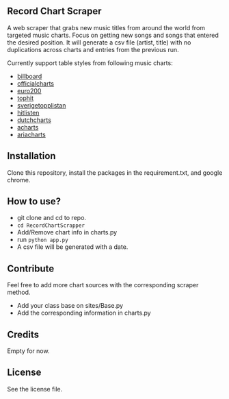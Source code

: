 ## Record Chart Scraper
A web scraper that grabs new music titles from around the world from targeted music charts. Focus on getting new songs and songs that entered the desired position. It will generate a csv file (artist, title) with no duplications across charts and entries from the previous run.

Currently support table styles from following music charts:
- [billboard](https://www.billboard.com/charts/hot-100)
- [officialcharts](https://www.officialcharts.com/charts/singles-chart/)
- [euro200](https://euro200.net/)
- [tophit](https://tophit.ru/ru/chart/airplay_youtube/weekly/current/rus/new)
- [sverigetopplistan](http://www.sverigetopplistan.se/index.html)
- [hitlisten](http://hitlisten.nu/default.asp?list=t40)
- [dutchcharts](https://dutchcharts.nl/weekchart.asp?cat=s)
- [acharts](https://acharts.co/france_singles_top_100)
- [ariacharts](https://www.ariacharts.com.au/charts/singles-chart)

## Installation
Clone this repository, install the packages in the requirement.txt, and google chrome.

## How to use?
- git clone and cd to repo.
- `cd RecordChartScrapper`
- Add/Remove chart info in charts.py
- run `python app.py`
- A csv file will be generated with a date.

## Contribute
Feel free to add more chart sources with the corresponding scraper method.
- Add your class base on sites/Base.py
- Add the corresponding information in charts.py 

## Credits
Empty for now.

## License
See the license file.
